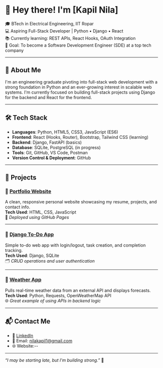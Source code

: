 # 👋 Hey there! I'm [Kapil Nila]

🎓 BTech in Electrical Engineering, IIT Ropar  
💻 Aspiring Full-Stack Developer | Python • Django • React  
📚 Currently learning: REST APIs, React Hooks, OAuth Integration  
🎯 Goal: To become a Software Development Engineer (SDE) at a top tech company

---

## 🧠 About Me

I'm an engineering graduate pivoting into full-stack web development with a strong foundation in Python and an ever-growing interest in scalable web systems.
I'm currently focused on building full-stack projects using Django for the backend and React for the frontend.

---

## 🛠 Tech Stack

- **Languages**: Python, HTML5, CSS3, JavaScript (ES6)
- **Frontend**: React (Hooks, Router), Bootstrap, Tailwind CSS (learning)
- **Backend**: Django, FastAPI (basics)
- **Database**: SQLite, PostgreSQL (in progress)
- **Tools**: Git, GitHub, VS Code, Postman
- **Version Control & Deployment**: GitHub

---

## 🚀 Projects

### 🔹 [Portfolio Website](https://github.com/yourusername/portfolio-site)
A clean, responsive personal website showcasing my resume, projects, and contact info.  
**Tech Used**: HTML, CSS, JavaScript  
📌 _Deployed using GitHub Pages_

---

### 🔹 [Django To-Do App](https://github.com/yourusername/django-todo-app)
Simple to-do web app with login/logout, task creation, and completion tracking.  
**Tech Used**: Django, SQLite  
🗂 _CRUD operations and user authentication_

---

### 🔹 [Weather App](https://github.com/yourusername/weather-api-app)
Pulls real-time weather data from an external API and displays forecasts.  
**Tech Used**: Python, Requests, OpenWeatherMap API  
🌐 _Great example of using APIs in backend logic_

---


## 📬 Contact Me

- 💼 [LinkedIn](https://www.linkedin.com/in/kapil-nila-048a6a148)
- 📧 Email: nilakapil1@gmail.com
- 🌐 Website:--



---

_“I may be starting late, but I'm building strong.”_ 🚀  


<!---
kapilnila/kapilnila is a ✨ special ✨ repository because its `README.md` (this file) appears on your GitHub profile.
You can click the Preview link to take a look at your changes.
--->
